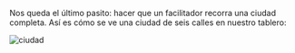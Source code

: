 Nos queda el último pasito: hacer que un facilitador recorra una ciudad completa. Así es cómo se ve una ciudad de seis calles en nuestro tablero:

![ciudad](https://raw.githubusercontent.com/sagrado-corazon-alcal/mumuki-guia-fundamentos-practica-igualmente-conectados/master/images/ciudad.png)